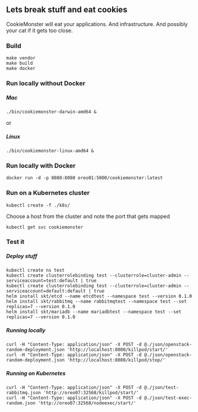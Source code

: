 ## Lets break stuff and eat cookies

CookieMonster will eat your applications. And infrastructure. And possibly your cat if it gets too close.

### Build
```
make vendor
make build
make docker
```

### Run locally without Docker

##### Mac
```
./bin/cookiemonster-darwin-amd64 &
```
or
##### Linux
```
./bin/cookiemonster-linux-amd64 &
```

### Run locally with Docker
```
docker run -d -p 8080:8080 oreo01:5000/cookiemonster:latest
```

### Run on a Kubernetes cluster
```
kubectl create -f ./k8s/
```

Choose a host from the cluster and note the port that gets mapped
```
kubectl get svc cookiemonster
```

### Test it

##### Deploy stuff
```
kubectl create ns test
kubectl create clusterrolebinding test --clusterrole=cluster-admin --serviceaccount=test:default | true
kubectl create clusterrolebinding test --clusterrole=cluster-admin --serviceaccount=default:default | true
helm install skt/etcd --name etcdtest --namespace test --version 0.1.0
helm install skt/rabbitmq --name rabbitmqtest --namespace test --set replicas=7 --version 0.1.0
helm install skt/mariadb --name mariadbtest --namespace test --set replicas=7 --version 0.1.0
```

##### Running locally
```
curl -H "Content-Type: application/json" -X POST -d @./json/openstack-random-deployment.json 'http://localhost:8080/killpod/start/'
curl -H "Content-Type: application/json" -X POST -d @./json/openstack-random-deployment.json 'http://localhost:8080/killpod/stop/'
```

##### Running on Kubernetes
```
curl -H "Content-Type: application/json" -X POST -d @./json/test-rabbitmq.json 'http://oreo07:32568/killpod/start/'
curl -H "Content-Type: application/json" -X POST -d @./json/test-exec-random.json 'http://oreo07:32568/nodeexec/start/'
```
